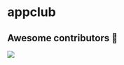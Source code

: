 # appclub
## Awesome contributors :star_struck:
<a href="https://github.com/itsmeprerana/appclub/graphs/contributors">
  <img src="https://contrib.rocks/image?repo=itsmeprerana/appclub" />
</a>
